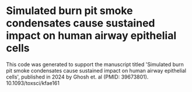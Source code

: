 # Simulated burn pit smoke condensates cause sustained impact on human airway epithelial cells

This code was generated to support the manuscript titled 'Simulated burn pit smoke condensates cause sustained impact on human airway epithelial cells', published in 2024 by Ghosh et. al (PMID: 39673801). 10.1093/toxsci/kfae161
